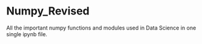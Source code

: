 # Numpy_Revised
All the important numpy functions and modules used in Data Science in one single ipynb file.
